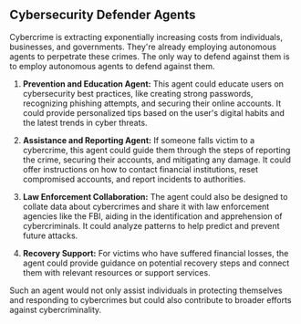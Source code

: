 ## Cybersecurity Defender Agents

Cybercrime is extracting exponentially increasing costs from individuals, businesses, and governments.
They're already employing autonomous agents to perpetrate these crimes.
The only way to defend against them is to employ autonomous agents to defend against them.

1. **Prevention and Education Agent:** This agent could educate users on cybersecurity best practices, like creating strong passwords, recognizing phishing attempts, and securing their online accounts. It could provide personalized tips based on the user's digital habits and the latest trends in cyber threats.

2. **Assistance and Reporting Agent:** If someone falls victim to a cybercrime, this agent could guide them through the steps of reporting the crime, securing their accounts, and mitigating any damage. It could offer instructions on how to contact financial institutions, reset compromised accounts, and report incidents to authorities.

3. **Law Enforcement Collaboration:** The agent could also be designed to collate data about cybercrimes and share it with law enforcement agencies like the FBI, aiding in the identification and apprehension of cybercriminals. It could analyze patterns to help predict and prevent future attacks.

4. **Recovery Support:** For victims who have suffered financial losses, the agent could provide guidance on potential recovery steps and connect them with relevant resources or support services.

Such an agent would not only assist individuals in protecting themselves and responding to cybercrimes but could also contribute to broader efforts against cybercriminality.